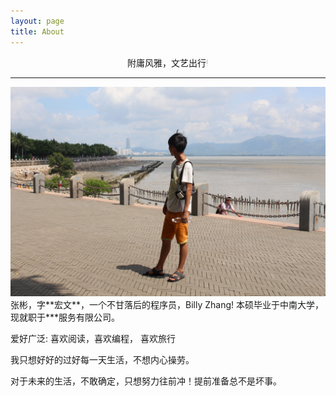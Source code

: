 ```yaml
---
layout: page
title: About
---
```

<center><font style="font-style:bold; font-weight:20">附庸风雅，文艺出行!</font> </center>

---
<center><img src="/images/aboutme.jpg" alt="about me" /></center>
张彬，字**宏文**，一个不甘落后的程序员，Billy Zhang! 本硕毕业于中南大学，现就职于***服务有限公司。

爱好广泛:  喜欢阅读，喜欢编程， 喜欢旅行

我只想好好的过好每一天生活，不想内心操劳。

对于未来的生活，不敢确定，只想努力往前冲！提前准备总不是坏事。